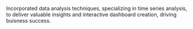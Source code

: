 Incorporated data analysis techniques, specializing in time series analysis, to deliver valuable insights and interactive dashboard creation, driving buisness success.
